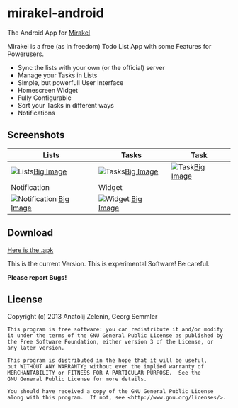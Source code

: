mirakel-android
===============

The Android App for [Mirakel](https://github.com/azapps/mirakel)

Mirakel is a free (as in freedom) Todo List App with some Features for Powerusers.

* Sync the lists with your own (or the official) server
* Manage your Tasks in Lists
* Simple, but powerfull User Interface
* Homescreen Widget
* Fully Configurable
* Sort your Tasks in different ways
* Notifications

## Screenshots

| Lists | Tasks | Task |
|--------|-----|----|
| ![Lists](http://azapps.de/wp-content/uploads/2013/04/Screenshot_2013-04-21-14-31-44-150x150.png "Manage your Lists")[Big Image](http://azapps.de/wp-content/uploads/2013/04/Screenshot_2013-04-21-14-31-44-614x1024.png)|![Tasks](http://azapps.de/wp-content/uploads/2013/04/Screenshot_2013-04-21-14-33-04-150x150.png "Organize your Tasks")[Big Image](http://azapps.de/wp-content/uploads/2013/04/Screenshot_2013-04-21-14-33-04-614x1024.png)|![Task](http://azapps.de/wp-content/uploads/2013/04/Screenshot_2013-04-21-14-33-13-150x150.png "Edit your Tasks")[Big Image](http://azapps.de/wp-content/uploads/2013/04/Screenshot_2013-04-21-14-33-13-614x1024.png)|
| Notification | Widget | |
| ![Notification](http://azapps.de/wp-content/uploads/2013/04/Screenshot_2013-04-21-14-33-26-150x150.png "Be notified") [Big Image](http://azapps.de/wp-content/uploads/2013/04/Screenshot_2013-04-21-14-33-26-614x1024.png) | ![Widget](http://azapps.de/wp-content/uploads/2013/04/Screenshot_2013-04-21-14-33-51-150x150.png "Homescreen Widget") [Big Image](http://azapps.de/wp-content/uploads/2013/04/Screenshot_2013-04-21-14-33-51-614x1024.png) |

## Download

[Here is the .apk](https://azapps.de/other/mirakel/Mirakel.apk)

This is the current Version. This is experimental Software! Be careful.

**Please report Bugs!**

## License

Copyright (c) 2013 Anatolij Zelenin, Georg Semmler


    This program is free software: you can redistribute it and/or modify
    it under the terms of the GNU General Public License as published by
    the Free Software Foundation, either version 3 of the License, or
    any later version.

    This program is distributed in the hope that it will be useful,
    but WITHOUT ANY WARRANTY; without even the implied warranty of
    MERCHANTABILITY or FITNESS FOR A PARTICULAR PURPOSE.  See the
    GNU General Public License for more details.

    You should have received a copy of the GNU General Public License
    along with this program.  If not, see <http://www.gnu.org/licenses/>.
